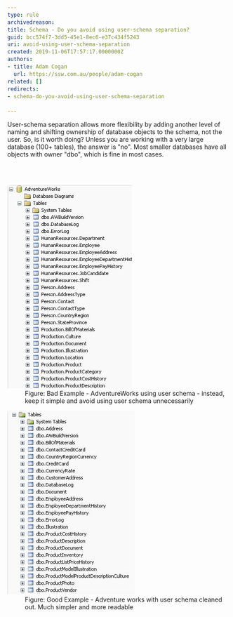 ```yaml
---
type: rule
archivedreason: 
title: Schema - Do you avoid using user-schema separation?
guid: bcc574f7-3dd5-45e1-8ec6-e37c434f5243
uri: avoid-using-user-schema-separation
created: 2019-11-06T17:57:17.0000000Z
authors:
- title: Adam Cogan
  url: https://ssw.com.au/people/adam-cogan
related: []
redirects:
- schema-do-you-avoid-using-user-schema-separation

---
```



<p>​​User-schema separation allows more flexibility​ by adding another level of naming and shifting ownership of database objects to the schema, not the user. So, is it worth doing? Unless you are working with a very large database (100+ tables), the answer is "no". Most smaller databases have all objects with owner "dbo", which is fine in most cases.​<br></p>
<br><excerpt class='endintro'></excerpt><br>
<dl class="badImage"><dt>
      <img src="SQLDatabases_UserSchema_Bad.jpg" alt="SQLDatabases_UserSchema_Bad.jpg" />
   </dt><dd>​Figure: Bad Example - AdventureWorks using user schema - instead, keep it simple and avoid using user schema unnecessarily</dd></dl><dl class="goodImage"><dt>
         <img src="SQLDatabases_UserSchema_Good.jpg" alt="SQLDatabases_UserSchema_Good.jpg" />​<br></dt><dd>Figure: Good Example -​ Adventure works with user schema cleaned out. Much simpler and more readable​​<br></dd></dl>


